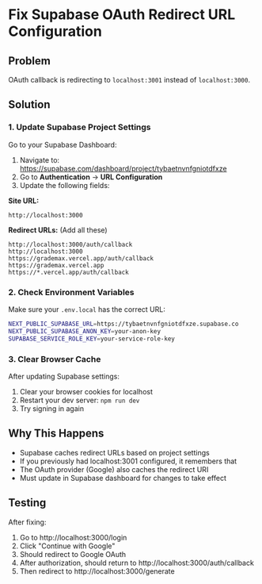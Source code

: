 # Fix Supabase OAuth Redirect URL Configuration

## Problem
OAuth callback is redirecting to `localhost:3001` instead of `localhost:3000`.

## Solution

### 1. Update Supabase Project Settings

Go to your Supabase Dashboard:
1. Navigate to: https://supabase.com/dashboard/project/tybaetnvnfgniotdfxze
2. Go to **Authentication** → **URL Configuration**
3. Update the following fields:

**Site URL:**
```
http://localhost:3000
```

**Redirect URLs:** (Add all these)
```
http://localhost:3000/auth/callback
http://localhost:3000
https://grademax.vercel.app/auth/callback
https://grademax.vercel.app
https://*.vercel.app/auth/callback
```

### 2. Check Environment Variables

Make sure your `.env.local` has the correct URL:
```bash
NEXT_PUBLIC_SUPABASE_URL=https://tybaetnvnfgniotdfxze.supabase.co
NEXT_PUBLIC_SUPABASE_ANON_KEY=your-anon-key
SUPABASE_SERVICE_ROLE_KEY=your-service-role-key
```

### 3. Clear Browser Cache

After updating Supabase settings:
1. Clear your browser cookies for localhost
2. Restart your dev server: `npm run dev`
3. Try signing in again

## Why This Happens

- Supabase caches redirect URLs based on project settings
- If you previously had localhost:3001 configured, it remembers that
- The OAuth provider (Google) also caches the redirect URI
- Must update in Supabase dashboard for changes to take effect

## Testing

After fixing:
1. Go to http://localhost:3000/login
2. Click "Continue with Google"
3. Should redirect to Google OAuth
4. After authorization, should return to http://localhost:3000/auth/callback
5. Then redirect to http://localhost:3000/generate
